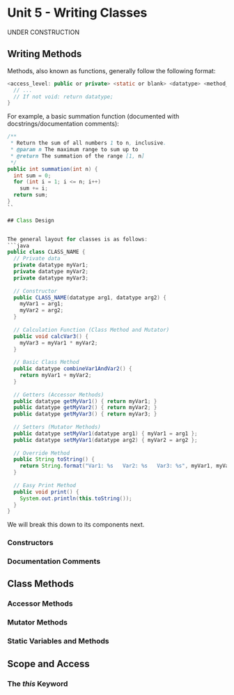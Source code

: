 # Unit 5 - Writing Classes
UNDER CONSTRUCTION

## Writing Methods

Methods, also known as functions, generally follow the following format:
```java
<access_level: public or private> <static or blank> <datatype> <method_name>(<datatype arg1, datatype arg2, etc.>) {
  // ...
  // If not void: return datatype;
}
```

For example, a basic summation function (documented with docstrings/documentation comments):
```java
/**
 * Return the sum of all numbers 1 to n, inclusive.
 * @param n The maximum range to sum up to
 * @return The summation of the range [1, n]
 */
public int summation(int n) {
  int sum = 0;
  for (int i = 1; i <= n; i++)
    sum += i;
  return sum;
}
``

## Class Design


The general layout for classes is as follows:
```java
public class CLASS_NAME {
  // Private data
  private datatype myVar1;
  private datatype myVar2;
  private datatype myVar3;
   
  // Constructor
  public CLASS_NAME(datatype arg1, datatype arg2) {
    myVar1 = arg1;
    myVar2 = arg2;
  }
  
  // Calculation Function (Class Method and Mutator)
  public void calcVar3() {
    myVar3 = myVar1 * myVar2;
  }
  
  // Basic Class Method
  public datatype combineVar1AndVar2() {
    return myVar1 + myVar2;
  }
  
  // Getters (Accessor Methods)
  public datatype getMyVar1() { return myVar1; }
  public datatype getMyVar2() { return myVar2; }
  public datatype getMyVar3() { return myVar3; }
  
  // Setters (Mutator Methods)
  public datatype setMyVar1(datatype arg1) { myVar1 = arg1 };
  public datatype setMyVar1(datatype arg2) { myVar2 = arg2 };
  
  // Override Method
  public String toString() {
    return String.format("Var1: %s   Var2: %s   Var3: %s", myVar1, myVar2, myVar3);
  }
  
  // Easy Print Method
  public void print() {
    System.out.println(this.toString());
  }
}
```
We will break this down to its components next.


### Constructors


### Documentation Comments



## Class Methods



### Accessor Methods



### Mutator Methods




### Static Variables and Methods


## Scope and Access


### The *this* Keyword
